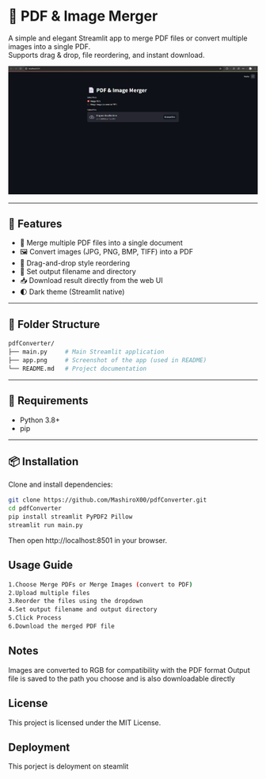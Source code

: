 # 📄 PDF & Image Merger

A simple and elegant Streamlit app to merge PDF files or convert multiple images into a single PDF.  
Supports drag & drop, file reordering, and instant download.

![App Screenshot](./app.png)

---

## 🚀 Features

- 📑 Merge multiple PDF files into a single document
- 🖼️ Convert images (JPG, PNG, BMP, TIFF) into a PDF
- 🔀 Drag-and-drop style reordering
- 💾 Set output filename and directory
- 📥 Download result directly from the web UI
- 🌓 Dark theme (Streamlit native)

---

## 📁 Folder Structure
```bash
pdfConverter/
├── main.py     # Main Streamlit application
├── app.png     # Screenshot of the app (used in README)
└── README.md   # Project documentation
```
---

## 🧰 Requirements

- Python 3.8+
- pip

---

## 📦 Installation

Clone and install dependencies:

```bash
git clone https://github.com/MashiroX00/pdfConverter.git
cd pdfConverter
pip install streamlit PyPDF2 Pillow
streamlit run main.py
```
Then open http://localhost:8501 in your browser.

## Usage Guide
```bash
1.Choose Merge PDFs or Merge Images (convert to PDF)
2.Upload multiple files
3.Reorder the files using the dropdown
4.Set output filename and output directory
5.Click Process
6.Download the merged PDF file
```
## Notes
Images are converted to RGB for compatibility with the PDF format
Output file is saved to the path you choose and is also downloadable directly

## License
This project is licensed under the MIT License.

## Deployment
This porject is deloyment on steamlit
```https

```